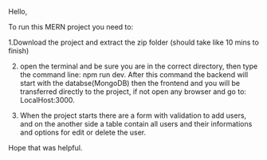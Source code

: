 Hello,

To run this MERN project you need to:

1.Download the project and extract the zip folder (should take like 10 mins to finish)

2. open the terminal and be sure you are in the correct directory, then type the command line: npm run dev. After this command the backend will start with the databse(MongoDB) then the frontend and you will be transferred directly to the project, if not open any browser and go to: LocalHost:3000.

3. When the project starts there are a form with validation to add users, and on the another side a table contain all users and their informations and options for edit or delete the user.

Hope that was helpful.
 

